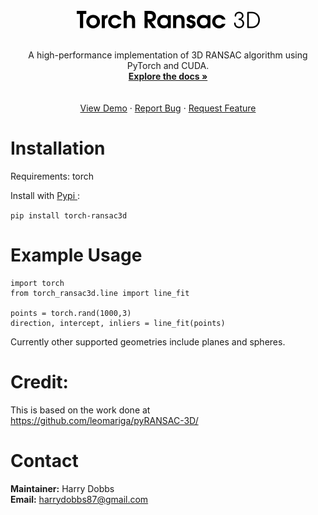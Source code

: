 <!-- PROJECT LOGO -->
<br />
<div align="center">
  <a href="https://github.com/harrydobbs/torch_ransac3d">
    <img src="images/logo.png" alt="Logo">
  </a>
  <br><br>

<!-- <h3 align="center">torch_ransac3d</h3> -->

  <p align="center">
    A high-performance implementation of 3D RANSAC algorithm using PyTorch and CUDA.
    <br />
    <a href="https://harrydobbs.github.io/torch_ransac3d/"><strong>Explore the docs »</strong></a>    <br />
    <br />
    <br />
    <a href="https://github.com/harrydobbs/torch_ransac3d/">View Demo</a>
    ·
    <a href="https://github.com/harrydobbs/torch_ransac3d//issues/new?labels=bug&template=bug-report---.md">Report Bug</a>
    ·
    <a href="https://github.com/harrydobbs/torch_ransac3d//issues/new?labels=enhancement&template=feature-request---.md">Request Feature</a>
  </p>
</div>

# Installation
Requirements: torch

Install with <a href="https://pypi.org/project/torch-ransac3d"> Pypi </a>:

```pip install torch-ransac3d```

# Example Usage

```
import torch
from torch_ransac3d.line import line_fit

points = torch.rand(1000,3)
direction, intercept, inliers = line_fit(points)
```

Currently other supported geometries include planes and spheres.


# Credit:
This is based on the work done at https://github.com/leomariga/pyRANSAC-3D/


# Contact
<b>Maintainer:</b> Harry Dobbs <br>
<b>Email:</b> harrydobbs87@gmail.com